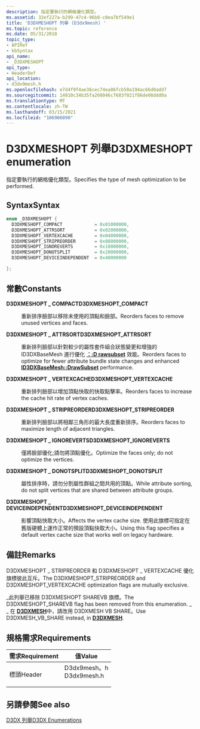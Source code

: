 ```yaml
---
description: 指定要執行的網格優化類型。
ms.assetid: 32ef227a-b299-47c4-96b8-c0ea7bf549e1
title: 'D3DXMESHOPT 列舉 (D3dx9mesh) '
ms.topic: reference
ms.date: 05/31/2018
topic_type:
- APIRef
- kbSyntax
api_name:
- _D3DXMESHOPT
api_type:
- HeaderDef
api_location:
- d3dx9mesh.h
ms.openlocfilehash: e7d4f9f4ae36cec74ea86fcb50a194ac66d0add7
ms.sourcegitcommit: 14010c34b35fa268046c7683f021f86de08ddd0a
ms.translationtype: MT
ms.contentlocale: zh-TW
ms.lasthandoff: 03/15/2021
ms.locfileid: "106986090"
---
```

# <a name="d3dxmeshopt-enumeration"></a><span data-ttu-id="5b1e2-103">D3DXMESHOPT 列舉</span><span class="sxs-lookup"><span data-stu-id="5b1e2-103">D3DXMESHOPT enumeration</span></span>

<span data-ttu-id="5b1e2-104">指定要執行的網格優化類型。</span><span class="sxs-lookup"><span data-stu-id="5b1e2-104">Specifies the type of mesh optimization to be performed.</span></span>

## <a name="syntax"></a><span data-ttu-id="5b1e2-105">Syntax</span><span class="sxs-lookup"><span data-stu-id="5b1e2-105">Syntax</span></span>


```C++
enum _D3DXMESHOPT {
  D3DXMESHOPT_COMPACT            = 0x01000000, 
  D3DXMESHOPT_ATTRSORT           = 0x02000000, 
  D3DXMESHOPT_VERTEXCACHE        = 0x04000000, 
  D3DXMESHOPT_STRIPREORDER       = 0x08000000, 
  D3DXMESHOPT_IGNOREVERTS        = 0x10000000, 
  D3DXMESHOPT_DONOTSPLIT         = 0x20000000, 
  D3DXMESHOPT_DEVICEINDEPENDENT  = 0x40000000 

};
```



## <a name="constants"></a><span data-ttu-id="5b1e2-106">常數</span><span class="sxs-lookup"><span data-stu-id="5b1e2-106">Constants</span></span>

<dl> <dt>

<span data-ttu-id="5b1e2-107"><span id="D3DXMESHOPT_COMPACT"></span><span id="d3dxmeshopt_compact"></span>**D3DXMESHOPT \_ COMPACT**</span><span class="sxs-lookup"><span data-stu-id="5b1e2-107"><span id="D3DXMESHOPT_COMPACT"></span><span id="d3dxmeshopt_compact"></span>**D3DXMESHOPT\_COMPACT**</span></span>
</dt> <dd>

<span data-ttu-id="5b1e2-108">重新排序臉部以移除未使用的頂點和臉部。</span><span class="sxs-lookup"><span data-stu-id="5b1e2-108">Reorders faces to remove unused vertices and faces.</span></span>

</dd> <dt>

<span data-ttu-id="5b1e2-109"><span id="D3DXMESHOPT_ATTRSORT"></span><span id="d3dxmeshopt_attrsort"></span>**D3DXMESHOPT \_ ATTRSORT**</span><span class="sxs-lookup"><span data-stu-id="5b1e2-109"><span id="D3DXMESHOPT_ATTRSORT"></span><span id="d3dxmeshopt_attrsort"></span>**D3DXMESHOPT\_ATTRSORT**</span></span>
</dt> <dd>

<span data-ttu-id="5b1e2-110">重新排列臉部以針對較少的屬性套件組合狀態變更和增強的 ID3DXBaseMesh 進行優化 [**：:D rawsubset**](id3dxbasemesh--drawsubset.md) 效能。</span><span class="sxs-lookup"><span data-stu-id="5b1e2-110">Reorders faces to optimize for fewer attribute bundle state changes and enhanced [**ID3DXBaseMesh::DrawSubset**](id3dxbasemesh--drawsubset.md) performance.</span></span>

</dd> <dt>

<span data-ttu-id="5b1e2-111"><span id="D3DXMESHOPT_VERTEXCACHE"></span><span id="d3dxmeshopt_vertexcache"></span>**D3DXMESHOPT \_ VERTEXCACHE**</span><span class="sxs-lookup"><span data-stu-id="5b1e2-111"><span id="D3DXMESHOPT_VERTEXCACHE"></span><span id="d3dxmeshopt_vertexcache"></span>**D3DXMESHOPT\_VERTEXCACHE**</span></span>
</dt> <dd>

<span data-ttu-id="5b1e2-112">重新排列臉部以增加頂點快取的快取點擊率。</span><span class="sxs-lookup"><span data-stu-id="5b1e2-112">Reorders faces to increase the cache hit rate of vertex caches.</span></span>

</dd> <dt>

<span data-ttu-id="5b1e2-113"><span id="D3DXMESHOPT_STRIPREORDER"></span><span id="d3dxmeshopt_stripreorder"></span>**D3DXMESHOPT \_ STRIPREORDER**</span><span class="sxs-lookup"><span data-stu-id="5b1e2-113"><span id="D3DXMESHOPT_STRIPREORDER"></span><span id="d3dxmeshopt_stripreorder"></span>**D3DXMESHOPT\_STRIPREORDER**</span></span>
</dt> <dd>

<span data-ttu-id="5b1e2-114">重新排列臉部以將相鄰三角形的最大長度重新排序。</span><span class="sxs-lookup"><span data-stu-id="5b1e2-114">Reorders faces to maximize length of adjacent triangles.</span></span>

</dd> <dt>

<span data-ttu-id="5b1e2-115"><span id="D3DXMESHOPT_IGNOREVERTS"></span><span id="d3dxmeshopt_ignoreverts"></span>**D3DXMESHOPT \_ IGNOREVERTS**</span><span class="sxs-lookup"><span data-stu-id="5b1e2-115"><span id="D3DXMESHOPT_IGNOREVERTS"></span><span id="d3dxmeshopt_ignoreverts"></span>**D3DXMESHOPT\_IGNOREVERTS**</span></span>
</dt> <dd>

<span data-ttu-id="5b1e2-116">僅將臉部優化;請勿將頂點優化。</span><span class="sxs-lookup"><span data-stu-id="5b1e2-116">Optimize the faces only; do not optimize the vertices.</span></span>

</dd> <dt>

<span data-ttu-id="5b1e2-117"><span id="D3DXMESHOPT_DONOTSPLIT"></span><span id="d3dxmeshopt_donotsplit"></span>**D3DXMESHOPT \_ DONOTSPLIT**</span><span class="sxs-lookup"><span data-stu-id="5b1e2-117"><span id="D3DXMESHOPT_DONOTSPLIT"></span><span id="d3dxmeshopt_donotsplit"></span>**D3DXMESHOPT\_DONOTSPLIT**</span></span>
</dt> <dd>

<span data-ttu-id="5b1e2-118">屬性排序時，請勿分割屬性群組之間共用的頂點。</span><span class="sxs-lookup"><span data-stu-id="5b1e2-118">While attribute sorting, do not split vertices that are shared between attribute groups.</span></span>

</dd> <dt>

<span data-ttu-id="5b1e2-119"><span id="D3DXMESHOPT_DEVICEINDEPENDENT"></span><span id="d3dxmeshopt_deviceindependent"></span>**D3DXMESHOPT \_ DEVICEINDEPENDENT**</span><span class="sxs-lookup"><span data-stu-id="5b1e2-119"><span id="D3DXMESHOPT_DEVICEINDEPENDENT"></span><span id="d3dxmeshopt_deviceindependent"></span>**D3DXMESHOPT\_DEVICEINDEPENDENT**</span></span>
</dt> <dd>

<span data-ttu-id="5b1e2-120">影響頂點快取大小。</span><span class="sxs-lookup"><span data-stu-id="5b1e2-120">Affects the vertex cache size.</span></span> <span data-ttu-id="5b1e2-121">使用此旗標可指定在舊版硬體上運作正常的預設頂點快取大小。</span><span class="sxs-lookup"><span data-stu-id="5b1e2-121">Using this flag specifies a default vertex cache size that works well on legacy hardware.</span></span>

</dd> </dl>

## <a name="remarks"></a><span data-ttu-id="5b1e2-122">備註</span><span class="sxs-lookup"><span data-stu-id="5b1e2-122">Remarks</span></span>

<span data-ttu-id="5b1e2-123">D3DXMESHOPT \_ STRIPREORDER 和 D3DXMESHOPT \_ VERTEXCACHE 優化旗標彼此互斥。</span><span class="sxs-lookup"><span data-stu-id="5b1e2-123">The D3DXMESHOPT\_STRIPREORDER and D3DXMESHOPT\_VERTEXCACHE optimization flags are mutually exclusive.</span></span>

<span data-ttu-id="5b1e2-124">\_此列舉已移除 D3DXMESHOPT SHAREVB 旗標。</span><span class="sxs-lookup"><span data-stu-id="5b1e2-124">The D3DXMESHOPT\_SHAREVB flag has been removed from this enumeration.</span></span> <span data-ttu-id="5b1e2-125">\_ \_ 在 [**D3DXMESH**](./d3dxmesh.md)中，請改用 D3DXMESH VB SHARE。</span><span class="sxs-lookup"><span data-stu-id="5b1e2-125">Use D3DXMESH\_VB\_SHARE instead, in [**D3DXMESH**](./d3dxmesh.md).</span></span>

## <a name="requirements"></a><span data-ttu-id="5b1e2-126">規格需求</span><span class="sxs-lookup"><span data-stu-id="5b1e2-126">Requirements</span></span>



| <span data-ttu-id="5b1e2-127">需求</span><span class="sxs-lookup"><span data-stu-id="5b1e2-127">Requirement</span></span> | <span data-ttu-id="5b1e2-128">值</span><span class="sxs-lookup"><span data-stu-id="5b1e2-128">Value</span></span> |
|-------------------|----------------------------------------------------------------------------------------|
| <span data-ttu-id="5b1e2-129">標頭</span><span class="sxs-lookup"><span data-stu-id="5b1e2-129">Header</span></span><br/> | <dl> <span data-ttu-id="5b1e2-130"><dt>D3dx9mesh。h</dt></span><span class="sxs-lookup"><span data-stu-id="5b1e2-130"><dt>D3dx9mesh.h</dt></span></span> </dl> |



## <a name="see-also"></a><span data-ttu-id="5b1e2-131">另請參閱</span><span class="sxs-lookup"><span data-stu-id="5b1e2-131">See also</span></span>

<dl> <dt>

[<span data-ttu-id="5b1e2-132">D3DX 列舉</span><span class="sxs-lookup"><span data-stu-id="5b1e2-132">D3DX Enumerations</span></span>](dx9-graphics-reference-d3dx-enums.md)
</dt> </dl>

 

 
